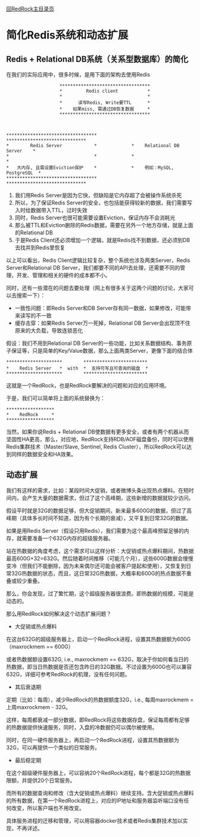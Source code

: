 [回RedRock主目录页](../README.md)

# 简化Redis系统和动态扩展

## Redis + Relational DB系统（关系型数据库）的简化

在我们的实际应用中，很多时候，是用下面的架构去使用Redis

```
                    **********************************            
                    *         Redis client           *
                    *                                *
                    *      读写Redis, Write要TTL      *
                    *    如果miss, 需通过DB恢复数据     *
                    **********************************   



**********************************             ******************************                                  
*        Redis Server            *             *    Relational DB Server    *
*                                *             *                            *
*   大内存, 且需设置Eviction保护    *             *    例如：MySQL, PostgreSQL  *
**********************************             ******************************
```

1. 我们用Redis Server是因为它快，但缺陷是它内存超了会被操作系统杀死
2. 所以，为了保证Redis Server的安全，也包括能获得较新的数据，我们需要写入时给数据带入TTL，过时失效
3. 同时，Redis Server也很可能需要设置Eviction，保证内存不会消耗光
4. 那么被TTL和Eviction删除的Redis数据，需要在另外一个地方存储，就是上面的Relational DB
5. 于是Redis Client还必须增加一个逻辑，就是Redis找不到数据，还必须到DB去找并到Redis里恢复

以上可以看出，Redis Client逻辑比较复杂，整个系统也涉及两类Server，Redis Server和Relational DB Server，我们都要不同的API去处理，还需要不同的管理，开发、管理和相关的硬件的成本都不小。

同时，还有一些潜在的问题去要处理（网上有很多关于这两个问题的讨论，大家可以去搜索一下）：

* 一致性问题：即Redis Server和DB Server存有同一数据，如果修改，可能带来读写的不一致
* 缓存击穿：如果Redis Server万一死掉，Relational DB Server会出现顶不住原来的大负载，导致连锁恶化

假设：我们不用到Relational DB Server的一些功能，比如关系数据结构、事务原子保证等，只是简单的Key/Value数据，那么上面两类Server，更像下面的结合体

```
*********************        ************************
*    Redis Server   *  with  *  支持可写且可查询的磁盘  * 
*********************        ************************
```

这就是一个RedRock，也是RedRock要解决的问题和对应的应用环境。

于是，我们可以简单将上面的系统替换为：

```
******************
*    RedRock     *
****************** 
```

当然，如果你说Redis + Relational DB使数据有更多安全，或者有两个机器从而坚固性HA更高，那么，对应地，RedRock支持RDB/AOF磁盘备份，同时可以使用Redis集群技术（Master/Slave, Sentinel, Redis Cluster），所以RedRock可以达到同样的数据安全和HA效果。

## 动态扩展

我们有这样的需求，比如：某段时间大促销，或者微博头条出现热点爆料。在短时间内，会产生大量的数据需求，但过了这个高峰期，这些新增的数据就较少访问。

假设平时就是32G的数据足够，但大促销期间，新来最多600G的数据，但过了高峰期（具体多长时间不知道，因为有个长期的衰减），又平复到日常32G的数据。

如果是用Redis Server（假设只用Redis），我们需要为这个最高峰预留足够的内存，就需要准备一个632G内存的超级服务器。

站在热数据的角度考虑，这个需求可以这样分析：大促销或热点爆料期间，热数据最高600G+32=632G。然后随着时间推移（可能几个月），这些600G数据会慢慢变冷（但我们不能删除，因为未来偶尔还可能会被客户提起和使用），又恢复到日常32G热数据的状态，而且，这日常32G热数据，大概率和600G的热点数据不重叠或较少重叠。

那么，你会发现，过了繁忙期，这个超级服务器很浪费。即热数据的规模，可能是动态的。

那么用RedRock如何解决这个动态扩展问题？

* 大促销或热点爆料

在这台632G的超级服务器上，启动一个RedRock进程，设置其热数据额为600G（maxrockmem == 600G）

或者热数据额设置632G, i.e., maxrockmem == 632G，取决于你如何看当日的热数据，即当日热数据是否还包含昨日的32G数据。不过设置为600G也可以兼容632G，详细可参考RedRock的机理，没有任何问题。

* 其后衰退期

定期（比如：每周），减少RedRock的热数据额度32G，i.e., 每周maxrockmem = 上周maxrockmem - 32G。

这样，每周都衰减一部分数据，即RedRock将这些数据存盘，保证每周都有足够的热数据提供快速服务，同时，入盘的冷数据仍可以偶尔被使用。

同时，在同一硬件服务器上，再启动一个RedRock进程，设置其热数据额为32G，可以再提供一个类似的日常服务。

* 最后稳定期

在这个超级硬件服务器上，可以容纳20个RedRock进程，每个都是32G的热数据限额，并提供20个日常服务。

而所有的数据查询和修改（含大促销或热点爆料）继续支持。含大促销或热点爆料的所有数据，在第一个RedRock进程上，对应的IP地址和服务器监听端口没有任何改变，所以客户端也不用改变。

具体服务进程的迁移和管理，可以用容器docker技术或者Redis集群技术加以实现，不再详述。

